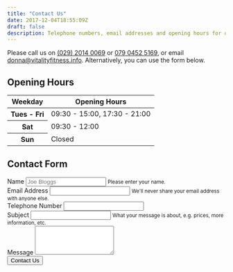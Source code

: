 ```yaml
---
title: "Contact Us"
date: 2017-12-04T18:55:09Z
draft: false
description: Telephone numbers, email addresses and opening hours for our sports massage clinic.
---
```


<script type="text/javascript">
  /* <![CDATA[ */
  goog_snippet_vars = function() {
    var w = window;
    w.google_conversion_id = 978238344;
    w.google_conversion_label = "FjqACIOernoQiPe60gM";
    w.google_remarketing_only = false;
  }
  // DO NOT CHANGE THE CODE BELOW.
  goog_report_conversion = function(url) {
    goog_snippet_vars();
    window.google_conversion_format = "3";
    var opt = new Object();
    opt.onload_callback = function() {
    if (typeof(url) != 'undefined') {
      window.location = url;
    }
  }
  var conv_handler = window['google_trackConversion'];
  if (typeof(conv_handler) == 'function') {
    conv_handler(opt);
  }
}
/* ]]> */
</script>
<script type="text/javascript" src="//www.googleadservices.com/pagead/conversion_async.js"></script>


Please call us on <a onclick="return gtag_report_conversion();" href="tel:+442920140069">(029) 2014 0069</a> or <a onclick="return gtag_report_conversion();" href="tel:+447904525169">079 0452 5169</a>, or email <a href="mailto:donna@vitalityfitness.info">donna@vitalityfitness.info</a>.  Alternatively, you can use the form below.

## Opening Hours

<table class="table table-striped">
  <thead>
    <tr>
      <th scope="col">Weekday</th>
      <th scope="col">Opening Hours</th>
    </tr>
  </thead>
  <tbody>
    <tr>
      <th scope="row">Tues - Fri</th>
      <td>09:30 - 15:00, 17:30 - 21:00</td>
    </tr>
    <tr>
      <th scope="row">Sat</th>
      <td>09:30 - 12:00</td>
    </tr>
    <tr>
      <th scope="row">Sun</th>
      <td>Closed</td>
    </tr>
  </tbody>
</table>

## Contact Form

<form action="https://formspree.io/donna@vitalityfitness.info" method="post">
  <input type="hidden" name="_next" value="http://www.cardiffsportsmassage.co.uk/contact-received">
  <div class="form-group">
    <label for="name">Name</label>
    <input type="text" class="form-control" name="name" maxlength="200" required aria-describedby="nameHelp" placeholder="Joe Bloggs">
    <small id="nameHelp" class="form-text text-muted">Please enter your name.</small>
  </div>
  <div class="form-group">
    <label for="email">Email Address</label>
    <input type="email" class="form-control" name="email" maxlength="200" required aria-describedby="emailHelp">
    <small id="emailHelp" class="form-text text-muted">We'll never share your email address with anyone else.</small>
  </div>
  <div class="form-group">
    <label for="telephone">Telephone Number</label>
    <input type="text" class="form-control" name="telephone" maxlength="200" required>
  </div>
  <div class="form-group">
    <label for="_subject">Subject</label>
    <input type="text" class="form-control" name="_subject" maxlength="200" aria-describedby="subjectHelp">
    <small id="subjectHelp" class="form-text text-muted">What your message is about, e.g. prices, more information, etc.</small>
  </div>
  <div class="form-group">
    <label for="message">Message</label>
    <textarea rows="4" class="form-control" name="message" maxlength="200" required></textarea>
  </div>
  <div class="form-group">
    <input class="btn btn-primary" type="submit" value="Contact Us">
  </div>
</form>
